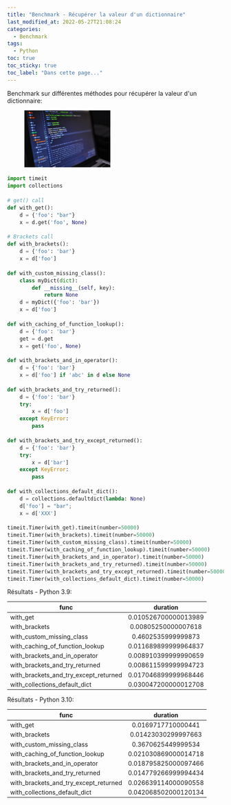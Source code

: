 ```yaml
---
title: "Benchmark - Récupérer la valeur d'un dictionnaire"
last_modified_at: 2022-05-27T21:08:24
categories:
  - Benchmark
tags:
  - Python
toc: true
toc_sticky: true
toc_label: "Dans cette page..."
---
```


Benchmark sur différentes méthodes pour récupérer la valeur d'un dictionnaire:

<figure style="width: 200px" class="">
  <a href="/assets/images/memes/code.jpg"><img src="/assets/images/memes/code.jpg"></a>
</figure>

```python
import timeit
import collections

# get() call
def with_get():
    d = {'foo': "bar"}
    x = d.get('foo', None)

# Brackets call
def with_brackets():
    d = {'foo': 'bar'}
    x = d['foo']

def with_custom_missing_class():
    class myDict(dict):
        def __missing__(self, key):
            return None
    d = myDict({'foo': 'bar'})
    x = d['foo']

def with_caching_of_function_lookup():
    d = {'foo': 'bar'}
    get = d.get
    x = get('foo', None)

def with_brackets_and_in_operator():
    d = {'foo': 'bar'}
    x = d['foo'] if 'abc' in d else None

def with_brackets_and_try_returned():
    d = {'foo': 'bar'}
    try:
        x = d['foo']
    except KeyError:
        pass

def with_brackets_and_try_except_returned():
    d = {'foo': 'bar'}
    try:
        x = d['bar']
    except KeyError:
        pass

def with_collections_default_dict():
    d = collections.defaultdict(lambda: None)
    d['foo'] = "bar";
    x = d['XXX']

timeit.Timer(with_get).timeit(number=50000)
timeit.Timer(with_brackets).timeit(number=50000)
timeit.Timer(with_custom_missing_class).timeit(number=50000)
timeit.Timer(with_caching_of_function_lookup).timeit(number=50000)
timeit.Timer(with_brackets_and_in_operator).timeit(number=50000)
timeit.Timer(with_brackets_and_try_returned).timeit(number=50000)
timeit.Timer(with_brackets_and_try_except_returned).timeit(number=50000)
timeit.Timer(with_collections_default_dict).timeit(number=50000)

```

Résultats - Python 3.9:

| func                                       | duration                     |
| -------------------------------------------|:----------------------------:|
| with_get                                   | 0.010526700000013989         |
| with_brackets                              | 0.00805250000007618          |
| with_custom_missing_class                  | 0.4602535999999873           |
| with_caching_of_function_lookup            | 0.011689899999964837         |
| with_brackets_and_in_operator              | 0.008910399999990659         |
| with_brackets_and_try_returned             | 0.008611599999994723         |
| with_brackets_and_try_except_returned      | 0.017046899999968446         |
| with_collections_default_dict              | 0.030047200000012708         |


Résultats - Python 3.10:

| func                                       | duration                     |
| -------------------------------------------|:----------------------------:|
| with_get                                   | 0.0169717710000441           |
| with_brackets                              | 0.01423030299997663          |
| with_custom_missing_class                  | 0.3670625449999534           |
| with_caching_of_function_lookup            | 0.021030869000014718         |
| with_brackets_and_in_operator              | 0.018795825000097466         |
| with_brackets_and_try_returned             | 0.014779266999994434         |
| with_brackets_and_try_except_returned      | 0.026639114000090558         |
| with_collections_default_dict              | 0.042068502000120134         |


